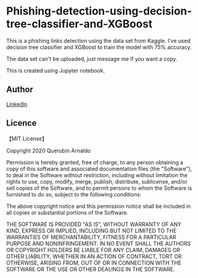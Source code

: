 # Phishing-detection-using-decision-tree-classifier-and-XGBoost

This is a phishing links detection using the data set from Kaggle. I've used decision tree classifier and XGBoost to train the model with 75% accuracy. 

The data set can't be uploaded, just message me if you want a copy.

This is created using Jupyter notebook.

## Author

[LinkedIn](https://www.linkedin.com/in/querubinarnaldo)

## Licence

【MIT License】

Copyright 2020 Querubin Arnaldo

Permission is hereby granted, free of charge, to any person obtaining a copy of this software and associated documentation files (the "Software"), to deal in the Software without restriction, including without limitation the rights to use, copy, modify, merge, publish, distribute, sublicense, and/or sell copies of the Software, and to permit persons to whom the Software is furnished to do so, subject to the following conditions:

The above copyright notice and this permission notice shall be included in all copies or substantial portions of the Software.

THE SOFTWARE IS PROVIDED "AS IS", WITHOUT WARRANTY OF ANY KIND, EXPRESS OR IMPLIED, INCLUDING BUT NOT LIMITED TO THE WARRANTIES OF MERCHANTABILITY, FITNESS FOR A PARTICULAR PURPOSE AND NONINFRINGEMENT. IN NO EVENT SHALL THE AUTHORS OR COPYRIGHT HOLDERS BE LIABLE FOR ANY CLAIM, DAMAGES OR OTHER LIABILITY, WHETHER IN AN ACTION OF CONTRACT, TORT OR OTHERWISE, ARISING FROM, OUT OF OR IN CONNECTION WITH THE SOFTWARE OR THE USE OR OTHER DEALINGS IN THE SOFTWARE.

